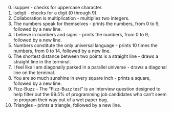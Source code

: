 0. isupper - checks for uppercase character.
1. isdigit - checks for a digit (0 through 9).
2. Collaboration is multiplication - multiplies two integers.
3. The numbers speak for themselves - prints the numbers, from 0 to 9, followed by a new line.
4. I believe in numbers and signs - prints the numbers, from 0 to 9, followed by a new line.
5. Numbers constitute the only universal language - prints 10 times the numbers, from 0 to 14, followed by a new line.
6. The shortest distance between two points is a straight line - draws a straight line in the terminal.
7. I feel like I am diagonally parked in a parallel universe - draws a diagonal line on the terminal.
8. You are so much sunshine in every square inch -  prints a square, followed by a new line.
9. Fizz-Buzz - The “Fizz-Buzz test” is an interview question designed to help filter out the 99.5% of programming job candidates who can’t seem to program their way out of a wet paper bag.
10. Triangles - prints a triangle, followed by a new line.






